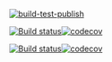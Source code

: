 [![build-test-publish](https://github.com/warning-explosive/Core/actions/workflows/build-test-publish.yml/badge.svg)](https://github.com/warning-explosive/Core/actions/workflows/build-test-publish.yml)

[![Build status][master-appveyor-badge]][appveyor][![codecov][master-codecov-badge]][codecov]

[![Build status][develop-appveyor-badge]][appveyor][![codecov][develop-codecov-badge]][codecov]

[appveyor]: https://ci.appveyor.com/project/warning-explosive/Core
[master-appveyor-badge]: https://ci.appveyor.com/api/projects/status/github/warning-explosive/Core?branch=master&svg=true&passingText=master%20-%20passing&pendingText=master%20-%20pending&failingText=master%20-%20failing
[develop-appveyor-badge]: https://ci.appveyor.com/api/projects/status/github/warning-explosive/Core?branch=develop&svg=true&svg=true&passingText=develop%20-%20passing&pendingText=develop%20-%20pending&failingText=develop%20-%20failing

[codecov]: https://codecov.io/gh/warning-explosive/Core
[master-codecov-badge]: https://codecov.io/gh/warning-explosive/Core/branch/master/graph/badge.svg?token=ABWNWVENC0
[develop-codecov-badge]: https://codecov.io/gh/warning-explosive/Core/branch/develop/graph/badge.svg?token=ABWNWVENC0
